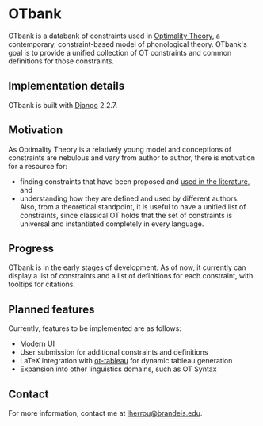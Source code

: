 # OTbank
OTbank is a databank of constraints used in [Optimality Theory](https://en.wikipedia.org/wiki/Optimality_Theory), a contemporary, constraint-based model of phonological theory. OTbank's goal is to provide a unified collection of OT constraints and common definitions for those constraints.
## Implementation details
OTbank is built with [Django](https://www.djangoproject.com/) 2.2.7.
## Motivation
As Optimality Theory is a relatively young model and conceptions of constraints are nebulous and vary from author to author, there is motivation for a resource for:
* finding constraints that have been proposed and [used in the literature](http://roa.rutgers.edu/), and
* understanding how they are defined and used by different authors.  
Also, from a theoretical standpoint, it is useful to have a unified list of constraints, since classical OT holds that the set of constraints is universal and instantiated completely in every language.
## Progress
OTbank is in the early stages of development. As of now, it currently can display a list of constraints and a list of definitions for each constraint, with tooltips for citations.
## Planned features
Currently, features to be implemented are as follows:
* Modern UI
* User submission for additional constraints and definitions
* LaTeX integration with [ot-tableau](https://ctan.org/pkg/ot-tableau) for dynamic tableau generation
* Expansion into other linguistics domains, such as OT Syntax
## Contact
For more information, contact me at lherrou@brandeis.edu.
